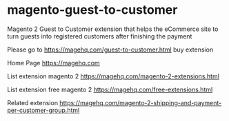 # magento-guest-to-customer
Magento 2 Guest to Customer extension that helps the eCommerce site to turn guests into registered customers after finishing the payment

Please go to https://magehq.com/guest-to-customer.html buy extension

Home Page https://magehq.com

List extension magento 2 https://magehq.com/magento-2-extensions.html

List extension free magento 2 https://magehq.com/free-extensions.html

Related extension https://magehq.com/magento-2-shipping-and-payment-per-customer-group.html
